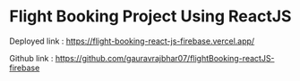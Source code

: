 # Flight Booking Project Using ReactJS


Deployed link : https://flight-booking-react-js-firebase.vercel.app/

Github link  : https://github.com/gauravrajbhar07/flightBooking-reactJS-firebase


